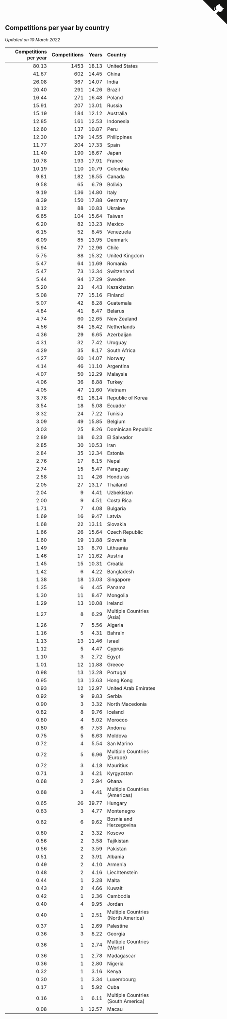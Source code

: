 ## Competitions per year by country

*Updated on 10 March 2022*

| Competitions per year | Competitions | Years | Country |
| ---: | ---: | ---: | :--- |
| 80.13 | 1453 | 18.13 | United States |
| 41.67 | 602 | 14.45 | China |
| 26.08 | 367 | 14.07 | India |
| 20.40 | 291 | 14.26 | Brazil |
| 16.44 | 271 | 16.48 | Poland |
| 15.91 | 207 | 13.01 | Russia |
| 15.19 | 184 | 12.12 | Australia |
| 12.85 | 161 | 12.53 | Indonesia |
| 12.60 | 137 | 10.87 | Peru |
| 12.30 | 179 | 14.55 | Philippines |
| 11.77 | 204 | 17.33 | Spain |
| 11.40 | 190 | 16.67 | Japan |
| 10.78 | 193 | 17.91 | France |
| 10.19 | 110 | 10.79 | Colombia |
| 9.81 | 182 | 18.55 | Canada |
| 9.58 | 65 | 6.79 | Bolivia |
| 9.19 | 136 | 14.80 | Italy |
| 8.39 | 150 | 17.88 | Germany |
| 8.12 | 88 | 10.83 | Ukraine |
| 6.65 | 104 | 15.64 | Taiwan |
| 6.20 | 82 | 13.23 | Mexico |
| 6.15 | 52 | 8.45 | Venezuela |
| 6.09 | 85 | 13.95 | Denmark |
| 5.94 | 77 | 12.96 | Chile |
| 5.75 | 88 | 15.32 | United Kingdom |
| 5.47 | 64 | 11.69 | Romania |
| 5.47 | 73 | 13.34 | Switzerland |
| 5.44 | 94 | 17.29 | Sweden |
| 5.20 | 23 | 4.43 | Kazakhstan |
| 5.08 | 77 | 15.16 | Finland |
| 5.07 | 42 | 8.28 | Guatemala |
| 4.84 | 41 | 8.47 | Belarus |
| 4.74 | 60 | 12.65 | New Zealand |
| 4.56 | 84 | 18.42 | Netherlands |
| 4.36 | 29 | 6.65 | Azerbaijan |
| 4.31 | 32 | 7.42 | Uruguay |
| 4.29 | 35 | 8.17 | South Africa |
| 4.27 | 60 | 14.07 | Norway |
| 4.14 | 46 | 11.10 | Argentina |
| 4.07 | 50 | 12.29 | Malaysia |
| 4.06 | 36 | 8.88 | Turkey |
| 4.05 | 47 | 11.60 | Vietnam |
| 3.78 | 61 | 16.14 | Republic of Korea |
| 3.54 | 18 | 5.08 | Ecuador |
| 3.32 | 24 | 7.22 | Tunisia |
| 3.09 | 49 | 15.85 | Belgium |
| 3.03 | 25 | 8.26 | Dominican Republic |
| 2.89 | 18 | 6.23 | El Salvador |
| 2.85 | 30 | 10.53 | Iran |
| 2.84 | 35 | 12.34 | Estonia |
| 2.76 | 17 | 6.15 | Nepal |
| 2.74 | 15 | 5.47 | Paraguay |
| 2.58 | 11 | 4.26 | Honduras |
| 2.05 | 27 | 13.17 | Thailand |
| 2.04 | 9 | 4.41 | Uzbekistan |
| 2.00 | 9 | 4.51 | Costa Rica |
| 1.71 | 7 | 4.08 | Bulgaria |
| 1.69 | 16 | 9.47 | Latvia |
| 1.68 | 22 | 13.11 | Slovakia |
| 1.66 | 26 | 15.64 | Czech Republic |
| 1.60 | 19 | 11.88 | Slovenia |
| 1.49 | 13 | 8.70 | Lithuania |
| 1.46 | 17 | 11.62 | Austria |
| 1.45 | 15 | 10.31 | Croatia |
| 1.42 | 6 | 4.22 | Bangladesh |
| 1.38 | 18 | 13.03 | Singapore |
| 1.35 | 6 | 4.45 | Panama |
| 1.30 | 11 | 8.47 | Mongolia |
| 1.29 | 13 | 10.08 | Ireland |
| 1.27 | 8 | 6.29 | Multiple Countries (Asia) |
| 1.26 | 7 | 5.56 | Algeria |
| 1.16 | 5 | 4.31 | Bahrain |
| 1.13 | 13 | 11.46 | Israel |
| 1.12 | 5 | 4.47 | Cyprus |
| 1.10 | 3 | 2.72 | Egypt |
| 1.01 | 12 | 11.88 | Greece |
| 0.98 | 13 | 13.28 | Portugal |
| 0.95 | 13 | 13.63 | Hong Kong |
| 0.93 | 12 | 12.97 | United Arab Emirates |
| 0.92 | 9 | 9.83 | Serbia |
| 0.90 | 3 | 3.32 | North Macedonia |
| 0.82 | 8 | 9.76 | Iceland |
| 0.80 | 4 | 5.02 | Morocco |
| 0.80 | 6 | 7.53 | Andorra |
| 0.75 | 5 | 6.63 | Moldova |
| 0.72 | 4 | 5.54 | San Marino |
| 0.72 | 5 | 6.96 | Multiple Countries (Europe) |
| 0.72 | 3 | 4.18 | Mauritius |
| 0.71 | 3 | 4.21 | Kyrgyzstan |
| 0.68 | 2 | 2.94 | Ghana |
| 0.68 | 3 | 4.41 | Multiple Countries (Americas) |
| 0.65 | 26 | 39.77 | Hungary |
| 0.63 | 3 | 4.77 | Montenegro |
| 0.62 | 6 | 9.62 | Bosnia and Herzegovina |
| 0.60 | 2 | 3.32 | Kosovo |
| 0.56 | 2 | 3.58 | Tajikistan |
| 0.56 | 2 | 3.59 | Pakistan |
| 0.51 | 2 | 3.91 | Albania |
| 0.49 | 2 | 4.10 | Armenia |
| 0.48 | 2 | 4.16 | Liechtenstein |
| 0.44 | 1 | 2.28 | Malta |
| 0.43 | 2 | 4.66 | Kuwait |
| 0.42 | 1 | 2.36 | Cambodia |
| 0.40 | 4 | 9.95 | Jordan |
| 0.40 | 1 | 2.51 | Multiple Countries (North America) |
| 0.37 | 1 | 2.69 | Palestine |
| 0.36 | 3 | 8.22 | Georgia |
| 0.36 | 1 | 2.74 | Multiple Countries (World) |
| 0.36 | 1 | 2.78 | Madagascar |
| 0.36 | 1 | 2.80 | Nigeria |
| 0.32 | 1 | 3.16 | Kenya |
| 0.30 | 1 | 3.34 | Luxembourg |
| 0.17 | 1 | 5.92 | Cuba |
| 0.16 | 1 | 6.11 | Multiple Countries (South America) |
| 0.08 | 1 | 12.57 | Macau |


<a href="https://github.com/jonatanklosko/wca_statistics" class="github-corner" aria-label="View source on Github"><svg width="80" height="80" viewBox="0 0 250 250" style="fill:#151513; color:#fff; position: absolute; top: 0; border: 0; right: 0;" aria-hidden="true"><path d="M0,0 L115,115 L130,115 L142,142 L250,250 L250,0 Z"></path><path d="M128.3,109.0 C113.8,99.7 119.0,89.6 119.0,89.6 C122.0,82.7 120.5,78.6 120.5,78.6 C119.2,72.0 123.4,76.3 123.4,76.3 C127.3,80.9 125.5,87.3 125.5,87.3 C122.9,97.6 130.6,101.9 134.4,103.2" fill="currentColor" style="transform-origin: 130px 106px;" class="octo-arm"></path><path d="M115.0,115.0 C114.9,115.1 118.7,116.5 119.8,115.4 L133.7,101.6 C136.9,99.2 139.9,98.4 142.2,98.6 C133.8,88.0 127.5,74.4 143.8,58.0 C148.5,53.4 154.0,51.2 159.7,51.0 C160.3,49.4 163.2,43.6 171.4,40.1 C171.4,40.1 176.1,42.5 178.8,56.2 C183.1,58.6 187.2,61.8 190.9,65.4 C194.5,69.0 197.7,73.2 200.1,77.6 C213.8,80.2 216.3,84.9 216.3,84.9 C212.7,93.1 206.9,96.0 205.4,96.6 C205.1,102.4 203.0,107.8 198.3,112.5 C181.9,128.9 168.3,122.5 157.7,114.1 C157.9,116.9 156.7,120.9 152.7,124.9 L141.0,136.5 C139.8,137.7 141.6,141.9 141.8,141.8 Z" fill="currentColor" class="octo-body"></path></svg></a><style>.github-corner:hover .octo-arm{animation:octocat-wave 560ms ease-in-out}@keyframes octocat-wave{0%,100%{transform:rotate(0)}20%,60%{transform:rotate(-25deg)}40%,80%{transform:rotate(10deg)}}@media (max-width:500px){.github-corner:hover .octo-arm{animation:none}.github-corner .octo-arm{animation:octocat-wave 560ms ease-in-out}}</style>
